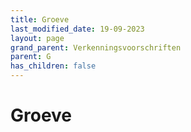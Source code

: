 ```yaml
---
title: Groeve
last_modified_date: 19-09-2023
layout: page
grand_parent: Verkenningsvoorschriften
parent: G
has_children: false
---
```


Groeve
======

